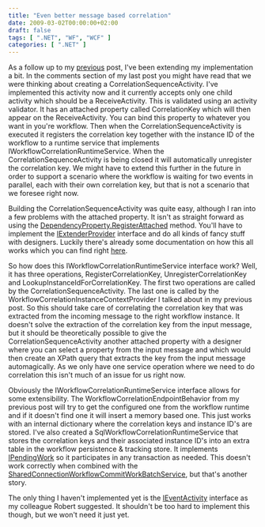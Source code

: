 ```yaml
---
title: "Even better message based correlation"
date: 2009-03-02T00:00:00+02:00
draft: false
tags: [ ".NET", "WF", "WCF" ]
categories: [ ".NET" ]
---
```


As a follow up to my [previous](http://blogs.infosupport.com/blogs/jonathan/archive/2009/02/24/Message-based-correlation-with-WF_2F00_WCF-in-.NET-3.5.aspx) post, I've been extending my implementation a bit. In the comments section of my last post you might have read that we were thinking about creating a CorrelationSequenceActivity. I've implemented this activity now and it currently accepts only one child activity which should be a ReceiveActivity. This is validated using an activity validator. It has an attached property called CorrelationKey which will then appear on the ReceiveActivity. You can bind this property to whatever you want in you're workflow. Then when the CorrelationSequenceActivity is executed it registers the correlation key together with the instance ID of the workflow to a runtime service that implements IWorkflowCorrelationRuntimeService. When the CorrelationSequenceActivity is being closed it will automatically unregister the correlation key. We might have to extend this further in the future in order to support a scenario where the workflow is waiting for two events in parallel, each with their own correlation key, but that is not a scenario that we foresee right now.

Building the CorrelationSequenceActivity was quite easy, although I ran into a few problems with the attached property. It isn't as straight forward as using the [DependencyProperty.RegisterAttached](http://msdn.microsoft.com/en-us/library/system.workflow.componentmodel.dependencyproperty.registerattached.aspx) method. You'll have to implement the [IExtenderProvider](http://msdn.microsoft.com/en-us/library/system.componentmodel.iextenderprovider.aspx) interface and do all kinds of fancy stuff with designers. Luckily there's already some documentation on how this all works which you can find right [here](http://blogs.msdn.com/gblock/archive/2006/12/14/attached-properties-and-the-workflow-designer.aspx).

So how does this IWorkflowCorrelationRuntimeService interface work? Well, it has three operations, RegisterCorrelationKey, UnregisterCorrelationKey and LookupInstanceIdForCorrelationKey. The first two operations are called by the CorrelationSequenceActivity. The last one is called by the WorkflowCorrelationInstanceContextProvider I talked about in my previous post. So this should take care of correlating the correlation key that was extracted from the incoming message to the right workflow instance. It doesn't solve the extraction of the correlation key from the input message, but it should be theoretically possible to give the CorrelationSequenceActivity another attached property with a designer where you can select a property from the input message and which would then create an XPath query that extracts the key from the input message automagically. As we only have one service operation where we need to do correlation this isn't much of an issue for us right now.

Obviously the IWorkflowCorrelationRuntimeService interface allows for some extensibility. The WorkflowCorrelationEndpointBehavior from my previous post will try to get the configured one from the workflow runtime and if it doesn't find one it will insert a memory based one. This just works with an internal dictionary where the correlation keys and instance ID's are stored. I've also created a SqlWorkflowCorrelationRuntimeService that stores the correlation keys and their associated instance ID's into an extra table in the workflow persistence & tracking store. It implements [IPendingWork](http://msdn.microsoft.com/en-us/library/system.workflow.runtime.ipendingwork.aspx) so it participates in any transaction as needed. This doesn't work correctly when combined with the [SharedConnectionWorkflowCommitWorkBatchService](http://msdn.microsoft.com/en-us/library/system.workflow.runtime.hosting.sharedconnectionworkflowcommitworkbatchservice.aspx "http://msdn.microsoft.com/en-us/library/system.workflow.runtime.hosting.sharedconnectionworkflowcommitworkbatchservice.aspx"), but that's another story.

The only thing I haven't implemented yet is the [IEventActivity](http://msdn.microsoft.com/en-us/library/system.workflow.activities.ieventactivity.aspx) interface as my colleague Robert suggested. It shouldn't be too hard to implement this though, but we won't need it just yet.